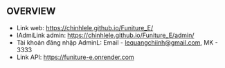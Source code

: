 ## OVERVIEW

-   Link web: https://chinhlele.github.io/Funiture_E/
-   lAdmiLink admin: https://chinhlele.github.io/Funiture_E/admin/
-   Tài khoản đăng nhập AdminL: Email - lequangchiinh@gmail.com, MK - 3333
-   Link API: https://funiture-e.onrender.com
